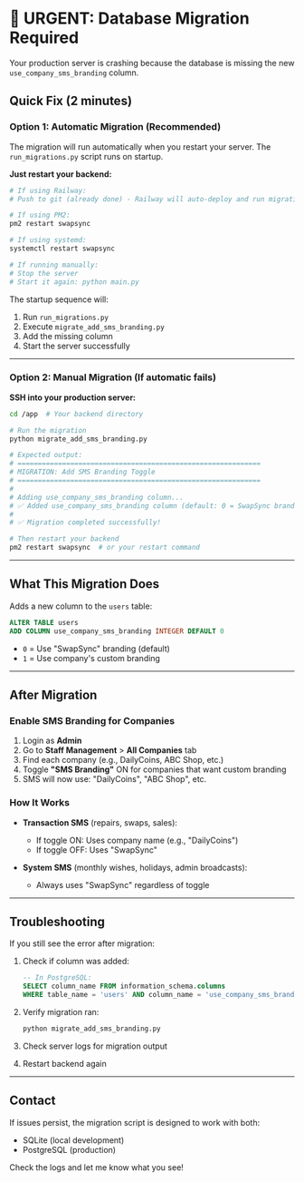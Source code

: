 # 🚨 URGENT: Database Migration Required

Your production server is crashing because the database is missing the new `use_company_sms_branding` column.

## Quick Fix (2 minutes)

### Option 1: Automatic Migration (Recommended)

The migration will run automatically when you restart your server. The `run_migrations.py` script runs on startup.

**Just restart your backend:**

```bash
# If using Railway:
# Push to git (already done) - Railway will auto-deploy and run migrations

# If using PM2:
pm2 restart swapsync

# If using systemd:
systemctl restart swapsync

# If running manually:
# Stop the server
# Start it again: python main.py
```

The startup sequence will:
1. Run `run_migrations.py`
2. Execute `migrate_add_sms_branding.py`
3. Add the missing column
4. Start the server successfully

---

### Option 2: Manual Migration (If automatic fails)

**SSH into your production server:**

```bash
cd /app  # Your backend directory

# Run the migration
python migrate_add_sms_branding.py

# Expected output:
# ============================================================
# MIGRATION: Add SMS Branding Toggle
# ============================================================
# 
# Adding use_company_sms_branding column...
# ✅ Added use_company_sms_branding column (default: 0 = SwapSync branding)
# 
# ✅ Migration completed successfully!

# Then restart your backend
pm2 restart swapsync  # or your restart command
```

---

## What This Migration Does

Adds a new column to the `users` table:

```sql
ALTER TABLE users 
ADD COLUMN use_company_sms_branding INTEGER DEFAULT 0
```

- `0` = Use "SwapSync" branding (default)
- `1` = Use company's custom branding

---

## After Migration

### Enable SMS Branding for Companies

1. Login as **Admin**
2. Go to **Staff Management** > **All Companies** tab
3. Find each company (e.g., DailyCoins, ABC Shop, etc.)
4. Toggle **"SMS Branding"** ON for companies that want custom branding
5. SMS will now use: "DailyCoins", "ABC Shop", etc.

### How It Works

- **Transaction SMS** (repairs, swaps, sales):
  - If toggle ON: Uses company name (e.g., "DailyCoins")
  - If toggle OFF: Uses "SwapSync"
  
- **System SMS** (monthly wishes, holidays, admin broadcasts):
  - Always uses "SwapSync" regardless of toggle

---

## Troubleshooting

If you still see the error after migration:

1. Check if column was added:
   ```sql
   -- In PostgreSQL:
   SELECT column_name FROM information_schema.columns 
   WHERE table_name = 'users' AND column_name = 'use_company_sms_branding';
   ```

2. Verify migration ran:
   ```bash
   python migrate_add_sms_branding.py
   ```

3. Check server logs for migration output

4. Restart backend again

---

## Contact

If issues persist, the migration script is designed to work with both:
- SQLite (local development)
- PostgreSQL (production)

Check the logs and let me know what you see!

